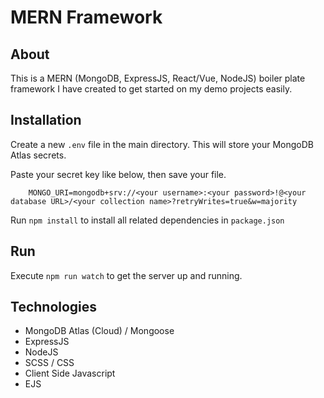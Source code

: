# MERN Framework

## About
This is a MERN (MongoDB, ExpressJS, React/Vue, NodeJS) boiler plate framework I have created to get started on my demo projects easily.

## Installation
Create a new `.env` file in the main directory. This will store your MongoDB Atlas secrets.

Paste your secret key like below, then save your file.
```
    MONGO_URI=mongodb+srv://<your username>:<your password>!@<your database URL>/<your collection name>?retryWrites=true&w=majority
```

Run `npm install` to install all related dependencies in `package.json`

## Run
Execute `npm run watch` to get the server up and running.

## Technologies
- MongoDB Atlas (Cloud) / Mongoose
- ExpressJS
- NodeJS
- SCSS / CSS
- Client Side Javascript
- EJS


